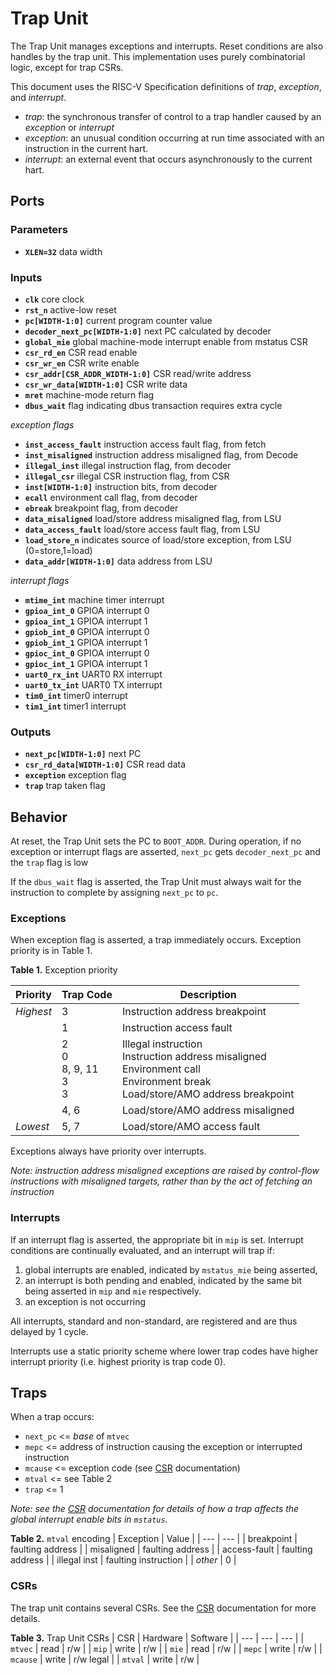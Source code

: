 # Trap Unit

The Trap Unit manages exceptions and interrupts.
Reset conditions are also handles by the trap unit.
This implementation uses purely combinatorial logic, except for trap CSRs.

This document uses the RISC-V Specification definitions of *trap*, *exception*,
and *interrupt*.
- *trap*: the synchronous transfer of control to a trap handler caused by an
  *exception* or *interrupt*
- *exception*: an unusual condition occurring at run time associated with an
  instruction in the current hart.
- *interrupt*: an external event that occurs asynchronously to the current hart.

## Ports

### Parameters

- **`XLEN=32`** data width

### Inputs

- **`clk`** core clock
- **`rst_n`** active-low reset
- **`pc[WIDTH-1:0]`** current program counter value
- **`decoder_next_pc[WIDTH-1:0]`** next PC calculated by decoder
- **`global_mie`** global machine-mode interrupt enable from mstatus CSR
- **`csr_rd_en`** CSR read enable
- **`csr_wr_en`** CSR write enable
- **`csr_addr[CSR_ADDR_WIDTH-1:0]`** CSR read/write address
- **`csr_wr_data[WIDTH-1:0]`** CSR write data
- **`mret`** machine-mode return flag
- **`dbus_wait`** flag indicating dbus transaction requires extra cycle

*exception flags*
- **`inst_access_fault`** instruction access fault flag, from fetch
- **`inst_misaligned`** instruction address misaligned flag, from Decode
- **`illegal_inst`** illegal instruction flag, from decoder
- **`illegal_csr`** illegal CSR instruction flag, from CSR
- **`inst[WIDTH-1:0]`** instruction bits, from decoder
- **`ecall`** environment call flag, from decoder
- **`ebreak`** breakpoint flag, from decoder
- **`data_misaligned`** load/store address misaligned flag, from LSU
- **`data_access_fault`** load/store access fault flag, from LSU
- **`load_store_n`** indicates source of load/store exception, from LSU (0=store,1=load)
- **`data_addr[WIDTH-1:0]`** data address from LSU

*interrupt flags*
- **`mtime_int`** machine timer interrupt
- **`gpioa_int_0`** GPIOA interrupt 0
- **`gpioa_int_1`** GPIOA interrupt 1
- **`gpiob_int_0`** GPIOA interrupt 0
- **`gpiob_int_1`** GPIOA interrupt 1
- **`gpioc_int_0`** GPIOA interrupt 0
- **`gpioc_int_1`** GPIOA interrupt 1
- **`uart0_rx_int`** UART0 RX interrupt
- **`uart0_tx_int`** UART0 TX interrupt
- **`tim0_int`** timer0 interrupt
- **`tim1_int`** timer1 interrupt


### Outputs

- **`next_pc[WIDTH-1:0]`** next PC
- **`csr_rd_data[WIDTH-1:0]`** CSR read data
- **`exception`** exception flag
- **`trap`** trap taken flag

## Behavior

At reset, the Trap Unit sets the PC to `BOOT_ADDR`.
During operation, if no exception or interrupt flags are asserted, `next_pc` gets `decoder_next_pc` and the `trap` flag is low

If the `dbus_wait` flag is asserted, the Trap Unit must always wait for the instruction to complete by assigning `next_pc` to `pc`.

### Exceptions

When exception flag is asserted, a trap immediately occurs.
Exception priority is in Table 1.

**Table 1.** Exception priority

| Priority | Trap Code | Description |
| --- | --- | --- |
| *Highest* | 3 | Instruction address breakpoint |
| | 1 | Instruction access fault |
| | 2<br>0<br>8, 9, 11<br>3<br>3 | Illegal instruction<br>Instruction address misaligned<br>Environment call<br>Environment break<br>Load/store/AMO address breakpoint |
| | 4, 6 | Load/store/AMO address misaligned |
| *Lowest* | 5, 7 | Load/store/AMO access fault |

Exceptions always have priority over interrupts.
<br>

*Note: instruction address misaligned exceptions are raised by control-flow instructions with misaligned targets, rather than by the act of fetching an instruction*

### Interrupts

If an interrupt flag is asserted, the appropriate bit in `mip` is set.
Interrupt conditions are continually evaluated, and an interrupt will trap if:
1) global interrupts are enabled, indicated by `mstatus_mie` being asserted,
2) an interrupt is both pending and enabled, indicated by the same bit being asserted in `mip` and `mie` respectively.
3) an exception is not occurring

All interrupts, standard and non-standard, are registered and are thus delayed
by 1 cycle.

Interrupts use a static priority scheme where lower trap codes have higher interrupt priority (i.e. highest priority is trap code 0).

## Traps

When a trap occurs:
- `next_pc` <= *base* of `mtvec`
- `mepc` <= address of instruction causing the exception or interrupted instruction
- `mcause` <= exception code (see [CSR](./CSR.md) documentation)
- `mtval` <= see Table 2
- `trap` <= 1

*Note: see the [CSR](./CSR.md) documentation for details of how a trap affects the global interrupt enable bits in `mstatus`.*

**Table 2.** `mtval` encoding
| Exception | Value |
| --- | --- |
| breakpoint    | faulting address |
| misaligned    | faulting address |
| access-fault  | faulting address |
| illegal inst  | faulting instruction |
| *other*       | 0 |


### CSRs

The trap unit contains several CSRs.
See the [CSR](./CSR.md) documentation for more details.

**Table 3.** Trap Unit CSRs
| CSR | Hardware | Software |
| --- | --- | --- |
| `mtvec`   | read  | r/w |
| `mip`     | write | r/w |
| `mie`     | read  | r/w |
| `mepc`    | write | r/w |
| `mcause`  | write | r/w legal |
| `mtval`   | write | r/w |
